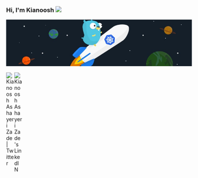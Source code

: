 ### Hi, I'm Kianoosh <img src="https://media.giphy.com/media/hvRJCLFzcasrR4ia7z/giphy.gif" width="25px">

![](https://raw.githubusercontent.com/kianooshaz/kianooshaz/master/images/golang-wallpaper.jpg)


<a href="https://twitter.com/kianooshaz">
  <img align="left" alt="Kianoosh Ashayeri Zade | Twitter" width="22px" src="https://raw.githubusercontent.com/peterthehan/peterthehan/master/assets/twitter.svg" />
</a>
<a href="https://www.linkedin.com/in/kianooshaz/">
  <img align="left" alt="Kianoosh Ashayeri Zade 's LinkedIN" width="22px" src="https://raw.githubusercontent.com/peterthehan/peterthehan/master/assets/linkedin.svg" />
</a>

